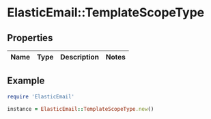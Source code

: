 # ElasticEmail::TemplateScopeType

## Properties

| Name | Type | Description | Notes |
| ---- | ---- | ----------- | ----- |

## Example

```ruby
require 'ElasticEmail'

instance = ElasticEmail::TemplateScopeType.new()
```


